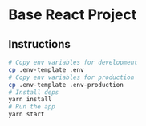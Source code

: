 # Base React Project

## Instructions

```sh
# Copy env variables for development
cp .env-template .env
# Copy env variables for production
cp .env-template .env-production
# Install deps
yarn install
# Run the app
yarn start
```
